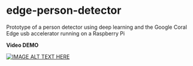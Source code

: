 # edge-person-detector
Prototype of a person detector using deep learning and the Google Coral Edge usb accelerator running on a Raspberry Pi


**Video DEMO**

[![IMAGE ALT TEXT HERE](https://img.youtube.com/vi/PpFgAK_Yq1M/0.jpg)](https://www.youtube.com/watch?v=PpFgAK_Yq1M)
